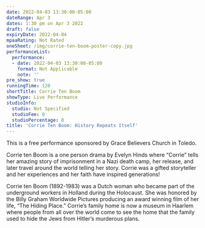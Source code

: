 ```yaml
---
date: 2022-04-03 13:30:00-05:00
dateRange: Apr 3
dates: 1:30 pm on Apr 3 2022
draft: false
expiryDate: 2022-04-04
mpaaRating: Not Rated
oneSheet: /img/corrie-ten-boom-poster-copy.jpg
performanceList:
  performance:
  - date: 2022-04-03 13:30:00-05:00
    format: Not Applicable
    note: ''
pre_show: true
runningTime: 120
shortTitle: Corrie Ten Boom
showType: Live Performance
studioInfo:
  studio: Not Specified
  studioFee: 0
  studioPercentage: 0
title: 'Corrie Ten Boom: History Repeats Itself'
---
```


This is a free performance sponsored by Grace Believers Church in Toledo.

Corrie ten Boom is a one person drama by Evelyn Hinds where “Corrie” tells her amazing story of imprisonment in a Nazi death camp, her release, and later travel around the world telling her story. Corrie was a gifted storyteller and her experiences and her faith have inspired generations! 

Corrie ten Boom (1892-1983) was a Dutch woman who became part of the underground workers in Holland during the Holocaust. She was honored by the Billy Graham Worldwide Pictures producing an award winning film of her life, “The Hiding Place.” Corrie’s family home is now a museum in Haarlem where people from all over the world come to see the home that the family used to hide the Jews from Hitler’s murderous plans.